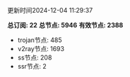 更新时间2024-12-04 11:29:37

**总订阅: 22**
**总节点: 5946**
**有效节点: 2388**
- trojan节点: 485
- v2ray节点: 1693
- ss节点: 208
- ssr节点: 2
